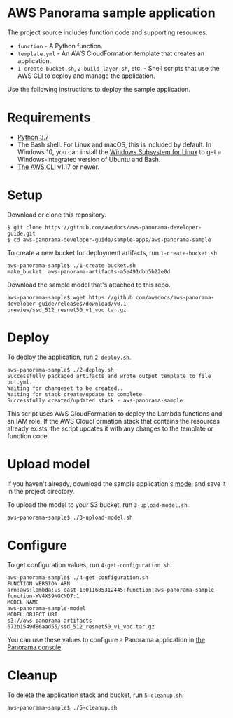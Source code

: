 # AWS Panorama sample application

The project source includes function code and supporting resources:

- `function` - A Python function.
- `template.yml` - An AWS CloudFormation template that creates an application.
- `1-create-bucket.sh`, `2-build-layer.sh`, etc. - Shell scripts that use the AWS CLI to deploy and manage the application.

Use the following instructions to deploy the sample application.

# Requirements
- [Python 3.7](https://www.python.org/downloads/)
- The Bash shell. For Linux and macOS, this is included by default. In Windows 10, you can install the [Windows Subsystem for Linux](https://docs.microsoft.com/en-us/windows/wsl/install-win10) to get a Windows-integrated version of Ubuntu and Bash.
- [The AWS CLI](https://docs.aws.amazon.com/cli/latest/userguide/cli-chap-install.html) v1.17 or newer.

# Setup
Download or clone this repository.

    $ git clone https://github.com/awsdocs/aws-panorama-developer-guide.git
    $ cd aws-panorama-developer-guide/sample-apps/aws-panorama-sample

To create a new bucket for deployment artifacts, run `1-create-bucket.sh`.

    aws-panorama-sample$ ./1-create-bucket.sh
    make_bucket: aws-panorama-artifacts-a5e491dbb5b22e0d

Download the sample model that's attached to this repo.

    aws-panorama-sample$ wget https://github.com/awsdocs/aws-panorama-developer-guide/releases/download/v0.1-preview/ssd_512_resnet50_v1_voc.tar.gz

# Deploy
To deploy the application, run `2-deploy.sh`.

    aws-panorama-sample$ ./2-deploy.sh
    Successfully packaged artifacts and wrote output template to file out.yml.
    Waiting for changeset to be created..
    Waiting for stack create/update to complete
    Successfully created/updated stack - aws-panorama-sample

This script uses AWS CloudFormation to deploy the Lambda functions and an IAM role. If the AWS CloudFormation stack that contains the resources already exists, the script updates it with any changes to the template or function code.

# Upload model

If you haven't already, download the sample application's [model](https://github.com/awsdocs/aws-panorama-developer-guide/releases/download/v0.1-preview/ssd_512_resnet50_v1_voc.tar.gz) and save it in the project directory.

To upload the model to your S3 bucket, run `3-upload-model.sh`.

    aws-panorama-sample$ ./3-upload-model.sh

# Configure
To get configuration values, run `4-get-configuration.sh`.

    aws-panorama-sample$ ./4-get-configuration.sh
    FUNCTION VERSION ARN
    arn:aws:lambda:us-east-1:011685312445:function:aws-panorama-sample-function-WV4XS9NGCND7:1
    MODEL NAME
    aws-panorama-sample-model
    MODEL OBJECT URI
    s3://aws-panorama-artifacts-672b1549d86aad55/ssd_512_resnet50_v1_voc.tar.gz

You can use these values to configure a Panorama application in [the Panorama console](https://console.aws.amazon.com/panorama).

# Cleanup
To delete the application stack and bucket, run `5-cleanup.sh`.

    aws-panorama-sample$ ./5-cleanup.sh

